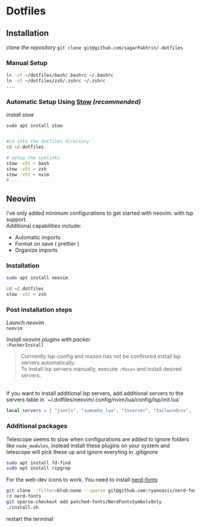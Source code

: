 # Dotfiles

## Installation

_clone the repository_
`git clone git@github.com/sagarPakhrin/.dotfiles`

### Manual Setup

```bash
ln -sf ~/dotfiles/bash/.bashrc ~/.bashrc
ln -sf ~/dotfiles/zsh/.zshrc ~/.zshrc
...
```

### Automatic Setup Using [Stow](https://www.gnu.org/software/stow/) _(recommended)_

_install stow_

`sudo apt install stow`

```bash

#cd into the dotfiles directory
cd ~/.dotfiles

# setup the symlinks
stow -vSt ~ bash
stow -vSt ~ zsh
stow -vSt ~ nvim
# ...
```

## Neovim

I've only added minimum configurations to get started with neovim. with lsp support.  
Additional capabilities include:

- Automatic imports
- Format on save ( prettier )
- Organize imports

### Installation

```bash
sudo apt install neovim

cd ~/.dotfiles
stow -vSt ~ zsh
```

### Post installation steps

_Launch neovim_  
`neovim`

_Install neovim plugins with packer_  
`:PackerInstall`

> Currrently lsp-config and mason has not be confirured install lsp servers automatically:  
> To install lsp servers manually, execute `:Mason` and install desired servers.

<br/>
If you want to install additional lsp servers, add additional servers to the servers table in
`~/.dotfiles/neovim/.config/nvim/lua/config/lsp/init.lua`

```lua
local servers = { "jsonls", "sumneko_lua", "tsserver", "tailwindcss", ... }
```

### Additional packages

Telescope seems to slow when configurations are added to ignore folders like `node_modules`, instead install these plugins on your system and telescope will pick these up and ignore everyting in .gitignore

```bash
sudo apt install fd-find
sudo apt install ripgrep
```

For the web-dev icons to work. You need to install [nerd-fonts](https://github.com/ryanoasis/nerd-fonts#option-3-install-script)
```bash
git clone --filter=blob:none --sparse git@github.com:ryanoasis/nerd-fonts
cd nerd-fonts
git sparse-checkout add patched-fonts/NerdFontsSymbolsOnly
./install.sh
```
restart the terminal
